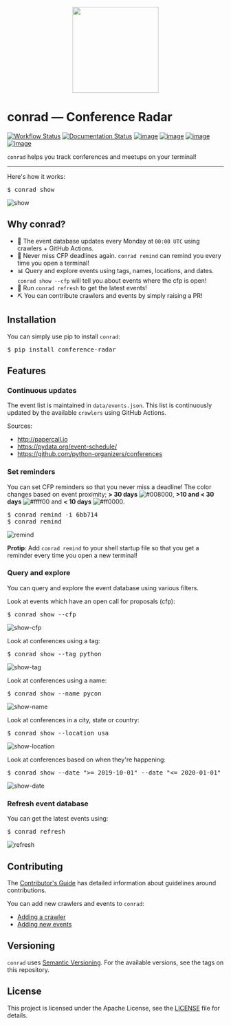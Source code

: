 <p align="center">
   <img src="https://raw.githubusercontent.com/vinayak-mehta/conrad/master/docs/_static/mozilla-satellite-antenna.png" width="200">
</p>

# conrad — Conference Radar

[![Workflow Status](https://github.com/vinayak-mehta/conrad/workflows/Get%20events/badge.svg)](https://github.com/vinayak-mehta/conrad/actions) [![Documentation Status](https://readthedocs.org/projects/conference-radar/badge/?version=latest)](https://conference-radar.readthedocs.io/en/latest/) [![image](https://img.shields.io/pypi/v/conference-radar.svg)](https://pypi.org/project/conference-radar/) [![image](https://img.shields.io/pypi/pyversions/conference-radar.svg)](https://pypi.org/project/conference-radar/) [![image](https://img.shields.io/badge/code%20style-black-000000.svg)](https://github.com/ambv/black) [![image](https://img.shields.io/badge/continous%20quality-deepsource-lightgrey)](https://deepsource.io/gh/vinayak-mehta/conrad/?ref=repository-badge)

`conrad` helps you track conferences and meetups on your terminal!

---

Here's how it works:

<pre>
$ conrad show
</pre>

![show](https://raw.githubusercontent.com/vinayak-mehta/conrad/master/docs/_static/show.png)

## Why conrad?

- 🤖 The event database updates every Monday at `00:00 UTC` using crawlers + GitHub Actions.
- 📅 Never miss CFP deadlines again. `conrad remind` can remind you every time you open a terminal!
- 📊 Query and explore events using tags, names, locations, and dates. `conrad show --cfp` will tell you about events where the cfp is open!
- 🔄 Run `conrad refresh` to get the latest events!
- ⛏️ You can contribute crawlers and events by simply raising a PR!

## Installation

You can simply use pip to install `conrad`:

<pre>
$ pip install conference-radar
</pre>

## Features

### Continuous updates

The event list is maintained in `data/events.json`. This list is continuously updated by the available `crawlers` using GitHub Actions.

Sources:

- http://papercall.io
- https://pydata.org/event-schedule/
- https://github.com/python-organizers/conferences

### Set reminders

You can set CFP reminders so that you never miss a deadline! The color changes based on event proximity; **> 30 days** ![#008000](https://placehold.it/15/008000/000000?text=+), **>10 and < 30 days** ![#ffff00](https://placehold.it/15/ffff00/000000?text=+) and **< 10 days** ![#ff0000](https://placehold.it/15/ff0000/000000?text=+).

<pre>
$ conrad remind -i 6bb714
$ conrad remind
</pre>

![remind](https://raw.githubusercontent.com/vinayak-mehta/conrad/master/docs/_static/remind.png)

**Protip**: Add `conrad remind` to your shell startup file so that you get a reminder every time you open a new terminal!

### Query and explore

You can query and explore the event database using various filters.

Look at events which have an open call for proposals (cfp):

<pre>
$ conrad show --cfp
</pre>

![show-cfp](https://raw.githubusercontent.com/vinayak-mehta/conrad/master/docs/_static/show-cfp.png)

Look at conferences using a tag:

<pre>
$ conrad show --tag python
</pre>

![show-tag](https://raw.githubusercontent.com/vinayak-mehta/conrad/master/docs/_static/show-tag.png)

Look at conferences using a name:

<pre>
$ conrad show --name pycon
</pre>

![show-name](https://raw.githubusercontent.com/vinayak-mehta/conrad/master/docs/_static/show-name.png)

Look at conferences in a city, state or country:

<pre>
$ conrad show --location usa
</pre>

![show-location](https://raw.githubusercontent.com/vinayak-mehta/conrad/master/docs/_static/show-location.png)

Look at conferences based on when they're happening:

<pre>
$ conrad show --date ">= 2019-10-01" --date "<= 2020-01-01"
</pre>

![show-date](https://raw.githubusercontent.com/vinayak-mehta/conrad/master/docs/_static/show-date.png)

### Refresh event database

You can get the latest events using:

<pre>
$ conrad refresh
</pre>

![refresh](https://raw.githubusercontent.com/vinayak-mehta/conrad/master/docs/_static/refresh.png)

## Contributing

The [Contributor's Guide](https://github.com/vinayak-mehta/conrad/blob/master/CONTRIBUTING.md) has detailed information about guidelines around contributions.

You can add new crawlers and events to `conrad`:

- [Adding a crawler](https://conference-radar.readthedocs.io/en/latest/dev/adding-crawlers.html)
- [Adding new events](https://conference-radar.readthedocs.io/en/latest/dev/adding-events.html)

## Versioning

`conrad` uses [Semantic Versioning](https://semver.org/). For the available versions, see the tags on this repository.

## License

This project is licensed under the Apache License, see the [LICENSE](https://github.com/vinayak-mehta/conrad/blob/master/LICENSE) file for details.
